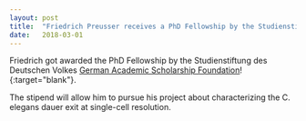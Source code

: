 ```yaml
---
layout: post
title:  "Friedrich Preusser receives a PhD Fellowship by the Studienstiftung"
date:   2018-03-01    
---
```

Friedrich got awarded the PhD Fellowship by the Studienstiftung des Deutschen Volkes [German Academic Scholarship Foundation](https://www.studienstiftung.de/en/)!{:target="blank"}.

The stipend will allow him to pursue his project about characterizing the C. elegans dauer exit at single-cell resolution.

